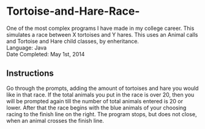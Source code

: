 # Tortoise-and-Hare-Race-
One of the most complex programs I have made in my college career. This simulates a race between X tortoises and Y hares. This uses an Animal calls and Tortoise and Hare child classes, by enheritance. <br/>
Language: Java <br/>
Date Completed: May 1st, 2014 <br/>
## Instructions
Go through the prompts, adding the amount of tortoises and hare you would like in that race. If the total animals you put in the race is over 20, then you will be prompted again till the number of total animals entered is 20 or lower. After that the race begins with the blue animals of your choosing racing to the finish line on the right. The program stops, but does not close, when an animal crosses the finish line.
